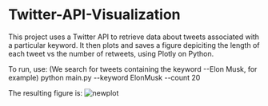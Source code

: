 # Twitter-API-Visualization

This project uses a Twitter API to retrieve data about tweets associated with a particular keyword. It then plots and saves a figure depiciting the length of each tweet vs the number of retweets, using Plotly on Python.

To run, use: (We search for tweets containing the keyword --Elon Musk, for example)
python main.py --keyword ElonMusk --count 20

The resulting figure is:
![newplot](https://user-images.githubusercontent.com/61554410/189499491-fe6eaa97-9540-4a5a-aad3-8ec60aa5d390.png)
